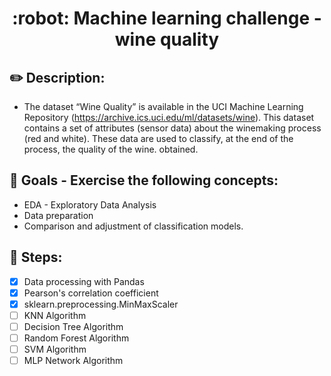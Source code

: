 <h1 align="center">
  :robot: Machine learning challenge - wine quality
</h1>

## :pencil2: Description: 

- The dataset “Wine Quality” is available in the UCI Machine Learning Repository
(https://archive.ics.uci.edu/ml/datasets/wine). This dataset contains a set of
attributes (sensor data) about the winemaking process (red and white).
These data are used to classify, at the end of the process, the quality of the wine.
obtained.

## :dart: Goals - Exercise the following concepts: 

- EDA - Exploratory Data Analysis
- Data preparation
- Comparison and adjustment of classification models.


## :memo: Steps:

- [x] Data processing with Pandas
- [x] Pearson's correlation coefficient
- [x] sklearn.preprocessing.MinMaxScaler
- [ ] KNN Algorithm
- [ ] Decision Tree Algorithm
- [ ] Random Forest Algorithm
- [ ] SVM Algorithm
- [ ] MLP Network Algorithm
